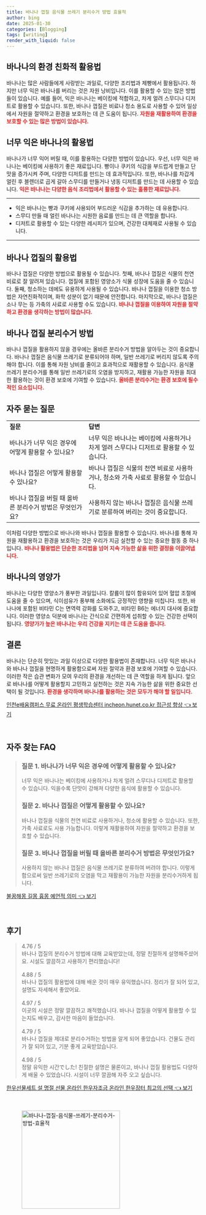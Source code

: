 ```yaml
---
title: 바나나 껍질 음식물 쓰레기 분리수거 방법 효율적
author: bing
date: 2025-01-30
categories: [Blogging]
tags: [writing]
render_with_liquid: false
---
```



<h2 id='바나나의환경친화적활용법'>바나나의 환경 친화적 활용법</h2>

<p>바나나는 많은 사람들에게 사랑받는 과일로, 다양한 조리법과 제빵에서 활용됩니다. 하지만 너무 익은 바나나를 버리는 것은 자원 낭비입니다. 이를 활용할 수 있는 많은 방법들이 있습니다. 예를 들어, 익은 바나나는 베이킹에 적합하고, 차게 얼려 스무디나 디저트로 활용할 수 있습니다. 또한, 바나나 껍질은 비료나 청소 용도로 사용할 수 있어 일상에서 자원을 절약하고 환경을 보호하는 데 큰 도움이 됩니다. <b><span style="color: #ee2323;">자원을 재활용하여 환경을 보호할 수 있는 많은 방법이 있습니다.</span></b></p>

<h2 id='너무익은바나나의활용법'>너무 익은 바나나의 활용법</h2>

<p>바나나가 너무 익어 버릴 때, 이를 활용하는 다양한 방법이 있습니다. 우선, 너무 익은 바나나는 베이킹에 사용하기 좋은 재료입니다. 빵이나 쿠키의 식감을 부드럽게 만들고 단맛을 증가시켜 주며, 다양한 디저트를 만드는 데 효과적입니다. 또한, 바나나를 차갑게 얼린 후 블렌더로 곱게 갈아 스무디를 만들거나 냉동 디저트를 만드는 데 사용할 수 있습니다. <b><span style="color: #ee2323;">익은 바나나는 다양한 음식 조리법에서 활용할 수 있는 훌륭한 재료입니다.</span></b></p>

<hr />

<ul>
    <li>익은 바나나는 빵과 쿠키에 사용되어 부드러운 식감을 추가하는 데 유용합니다.</li>
    <li>스무디 만들 때 얼린 바나나는 시원한 음료를 만드는 데 큰 역할을 합니다.</li>
    <li>디저트로 활용할 수 있는 다양한 레시피가 있으며, 건강한 대체재로 사용될 수 있습니다.</li>
</ul>

<hr />

<h2 id='바나나껍질의활용법'>바나나 껍질의 활용법</h2>

<p>바나나 껍질은 다양한 방법으로 활용될 수 있습니다. 첫째, 바나나 껍질은 식물의 천연 비료로 잘 알려져 있습니다. 껍질에 포함된 영양소가 식물 성장에 도움을 줄 수 있습니다. 둘째, 청소하는 데에도 유용하게 사용될 수 있습니다. 바나나 껍질을 이용한 청소 방법은 자연친화적이며, 화학 성분이 없기 때문에 안전합니다. 마지막으로, 바나나 껍질은 소나 무는 등 가축의 사료로 사용할 수도 있습니다. <b><span style="color: #ee2323;">바나나 껍질을 이용하여 자원을 절약하고 환경을 생각하는 방법이 많습니다.</span></b></p>

<h2 id='바나나껍질분리수거방법'>바나나 껍질 분리수거 방법</h2>

<p>바나나 껍질을 활용하지 않을 경우에는 올바른 분리수거 방법을 알아두는 것이 중요합니다. 바나나 껍질은 음식물 쓰레기로 분류되어야 하며, 일반 쓰레기로 버리지 않도록 주의해야 합니다. 이를 통해 자원 낭비를 줄이고 효과적으로 재활용할 수 있습니다. 음식물 쓰레기 분리수거를 통해 일반 쓰레기로의 오염을 방지하고, 재활용 가능한 자원을 최대한 활용하는 것이 환경 보호에 기여할 수 있습니다. <b><span style="color: #ee2323;">올바른 분리수거는 환경 보호에 필수적인 요소입니다.</span></b></p>

<h2 id='자주묻는질문'>자주 묻는 질문</h2>

<table>
    <tr>
        <td><b>질문</b></td>
        <td><b>답변</b></td>
    </tr>
    <tr>
        <td>바나나가 너무 익은 경우에 어떻게 활용할 수 있나요?</td>
        <td>너무 익은 바나나는 베이킹에 사용하거나 차게 얼려 스무디나 디저트로 활용할 수 있습니다.</td>
    </tr>
    <tr>
        <td>바나나 껍질은 어떻게 활용할 수 있나요?</td>
        <td>바나나 껍질은 식물의 천연 비료로 사용하거나, 청소와 가축 사료로 활용할 수 있습니다.</td>
    </tr>
    <tr>
        <td>바나나 껍질을 버릴 때 올바른 분리수거 방법은 무엇인가요?</td>
        <td>사용하지 않는 바나나 껍질은 음식물 쓰레기로 분류하여 버리는 것이 중요합니다.</td>
    </tr>
</table>

<p>이처럼 다양한 방법으로 바나나와 바나나 껍질을 활용할 수 있습니다. 바나나를 통해 자원을 재활용하고 환경을 보호하는 것은 우리가 지금 실천할 수 있는 중요한 활동 중 하나입니다. <b><span style="color: #ee2323;">바나나 활용법은 단순한 조리법을 넘어 지속 가능한 삶을 위한 결정을 이끌어냅니다.</span></b></p>

<h2 id='바나나의영양가'>바나나의 영양가</h2>

<p>바나나는 다양한 영양소가 풍부한 과일입니다. 칼륨이 많이 함유되어 있어 혈압 조절에 도움을 줄 수 있으며, 식이섬유가 풍부해 소화에도 긍정적인 영향을 미칩니다. 또한, 바나나에 포함된 비타민 C는 면역력 강화를 도와주고, 비타민 B6는 에너지 대사에 중요합니다. 이러한 영양소 덕분에 바나나는 간식으로 간편하게 섭취할 수 있는 건강한 선택이 됩니다. <b><span style="color: #ee2323;">영양가가 높은 바나나는 우리 건강을 지키는 데 큰 도움을 줍니다.</span></b></p>

<h2 id='결론'>결론</h2>

<p>바나나는 단순히 맛있는 과일 이상으로 다양한 활용법이 존재합니다. 너무 익은 바나나와 바나나 껍질을 현명하게 활용함으로써 자원 절약과 환경 보호에 기여할 수 있습니다. 이러한 작은 습관 변화가 모여 우리의 환경을 개선하는 데 큰 역할을 하게 됩니다. 앞으로 바나나를 어떻게 활용할지 고민하고 실천하는 것은 지속 가능한 삶을 위한 중요한 선택이 될 것입니다. <b><span style="color: #ee2323;">환경을 생각하며 바나나를 활용하는 것은 모두가 해야 할 일입니다.</span></b></p>


<p><a class="click-button" title="인천e배움캠퍼스 무료 온라인 평생학습센터 incheon.hunet.co.kr 접근성 향상" href="https://24nara.github.io/posts/%EC%9D%B8%EC%B2%9Ce%EB%B0%B0%EC%9B%80%EC%BA%A0%ED%8D%BC%EC%8A%A4-%EB%AC%B4%EB%A3%8C-%EC%98%A8%EB%9D%BC%EC%9D%B8-%ED%8F%89%EC%83%9D%ED%95%99%EC%8A%B5%EC%84%BC%ED%84%B0-incheon.hunet.co.kr-%EC%A0%91%EA%B7%BC%EC%84%B1-%ED%96%A5%EC%83%81/" rel="dofollow">인천e배움캠퍼스 무료 온라인 평생학습센터 incheon.hunet.co.kr 접근성 향상 👈 보기</a></p><br>
<h2 id='자주_찾는_FAQ'>자주 찾는 FAQ</h2>
<div itemscope="" itemtype="https://schema.org/FAQPage"> 
<blockquote> 
<div itemscope="" itemprop="mainEntity" itemtype="https://schema.org/Question"> 
<h3 itemprop="name">질문 1. 바나나가 너무 익은 경우에 어떻게 활용할 수 있나요?</h3> 
<div itemscope="" itemprop="acceptedAnswer" itemtype="https://schema.org/Answer"> 
<span itemprop="text"> 
<p>너무 익은 바나나는 베이킹에 사용하거나 차게 얼려 스무디나 디저트로 활용할 수 있습니다. 익을수록 단맛이 강해져 다양한 음식에 활용할 수 있습니다.</p> 
</span> 
</div> 
</div> 

<div itemscope="" itemprop="mainEntity" itemtype="https://schema.org/Question"> 
<h3 itemprop="name">질문 2. 바나나 껍질은 어떻게 활용할 수 있나요?</h3> 
<div itemscope="" itemprop="acceptedAnswer" itemtype="https://schema.org/Answer"> 
<span itemprop="text"> 
<p>바나나 껍질을 식물의 천연 비료로 사용하거나, 청소에 활용할 수 있습니다. 또한, 가축 사료로도 사용 가능합니다. 이렇게 재활용하여 자원을 절약하고 환경을 보호할 수 있습니다.</p> 
</span> 
</div> 
</div> 

<div itemscope="" itemprop="mainEntity" itemtype="https://schema.org/Question"> 
<h3 itemprop="name">질문 3. 바나나 껍질을 버릴 때 올바른 분리수거 방법은 무엇인가요?</h3> 
<div itemscope="" itemprop="acceptedAnswer" itemtype="https://schema.org/Answer"> 
<span itemprop="text"> 
<p>사용하지 않는 바나나 껍질은 음식물 쓰레기로 분류하여 버려야 합니다. 이렇게 함으로써 일반 쓰레기로의 오염을 막고 재활용이 가능한 자원을 분리수거하게 됩니다.</p> 
</span> 
</div> 
</div> 
</blockquote> 
</div>
<p><a class="click-button" title="불꿈해몽 길몽 흉몽 예언적 의미" href="https://24nara.github.io/posts/%EB%B6%88%EA%BF%88%ED%95%B4%EB%AA%BD-%EA%B8%B8%EB%AA%BD-%ED%9D%89%EB%AA%BD-%EC%98%88%EC%96%B8%EC%A0%81-%EC%9D%98%EB%AF%B8/" rel="dofollow">불꿈해몽 길몽 흉몽 예언적 의미 👈 보기</a></p><br>
<h2 id='후기'>후기</h2>
<div itemscope itemtype="https://schema.org/Product">
  <blockquote>
  <div itemprop="review" itemscope itemtype="https://schema.org/Review">
      <div itemprop="reviewRating" itemscope itemtype="https://schema.org/Rating"> <span itemprop="ratingValue">4.76</span> / <span itemprop="bestRating">5</span> </div>
      <span itemprop="reviewBody">바나나 껍질의 분리수거 방법에 대해 교육받았는데, 정말 친절하게 설명해주셨어요. 시설도 깔끔하고 사용하기 편리했습니다!</span>
  </div>
  <br>
  <div itemprop="review" itemscope itemtype="https://schema.org/Review">
      <div itemprop="reviewRating" itemscope itemtype="https://schema.org/Rating"> <span itemprop="ratingValue">4.88</span> / <span itemprop="bestRating">5</span> </div>
      <span itemprop="reviewBody">바나나 껍질의 활용법에 대해 배운 것이 매우 유익했습니다. 정리가 잘 되어 있고, 설명도 자세해서 좋았어요.</span>
  </div>
  <br>
  <div itemprop="review" itemscope itemtype="https://schema.org/Review">
      <div itemprop="reviewRating" itemscope itemtype="https://schema.org/Rating"> <span itemprop="ratingValue">4.97</span> / <span itemprop="bestRating">5</span> </div>
      <span itemprop="reviewBody">이곳의 시설은 정말 깔끔하고 쾌적했습니다. 바나나 껍질을 어떻게 활용할 수 있는지도 배우고, 감사한 마음이 들었습니다.</span>
  </div>
  <br>
  <div itemprop="review" itemscope itemtype="https://schema.org/Review">
      <div itemprop="reviewRating" itemscope itemtype="https://schema.org/Rating"> <span itemprop="ratingValue">4.79</span> / <span itemprop="bestRating">5</span> </div>
      <span itemprop="reviewBody">바나나 껍질을 제대로 분리수거하는 방법을 알게 되어 좋았습니다. 건물도 관리가 잘 되어 있고, 기분 좋게 교육받았습니다.</span>
  </div>
  <br>
  <div itemprop="review" itemscope itemtype="https://schema.org/Review">
      <div itemprop="reviewRating" itemscope itemtype="https://schema.org/Rating"> <span itemprop="ratingValue">4.98</span> / <span itemprop="bestRating">5</span> </div>
      <span itemprop="reviewBody">정말 유익한 시간でした! 친절한 설명은 물론이고, 바나나 껍질 활용법도 다양하게 배울 수 있었습니다. 시설이 너무 깔끔해 자주 오고 싶습니다.</span>
  </div>
  </blockquote>
</div>
<p><a class="click-button" title="한우선물세트 설 명절 선물 온라인 한우자조금 온라인 한우장터 최고의 선택" href="https://24nara.github.io/posts/%ED%95%9C%EC%9A%B0%EC%84%A0%EB%AC%BC%EC%84%B8%ED%8A%B8-%EC%84%A4-%EB%AA%85%EC%A0%88-%EC%84%A0%EB%AC%BC-%EC%98%A8%EB%9D%BC%EC%9D%B8-%ED%95%9C%EC%9A%B0%EC%9E%90%EC%A1%B0%EA%B8%88-%EC%98%A8%EB%9D%BC%EC%9D%B8-%ED%95%9C%EC%9A%B0%EC%9E%A5%ED%84%B0-%EC%B5%9C%EA%B3%A0%EC%9D%98-%EC%84%A0%ED%83%9D/" rel="dofollow">한우선물세트 설 명절 선물 온라인 한우자조금 온라인 한우장터 최고의 선택 👈 보기</a></p><br>
<figure class="image"><img src="https://24nara.github.io/assets/img/thumbnail/바나나-껍질-음식물-쓰레기-분리수거-방법-효율적.webp" alt="바나나-껍질-음식물-쓰레기-분리수거-방법-효율적" width="256" height="256"></figure>